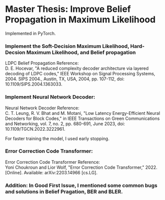 # Master Thesis: Improve Belief Propagation in Maximum Likelihood
Implemented in PyTorch.

### Implement the Soft-Decision Maximum Likelihood, Hard-Decsion Maximum Likelihood, and Belief propagation
LDPC Belief Propagation Reference: <br>
D. E. Hocevar, "A reduced complexity decoder architecture via layered decoding of LDPC codes," IEEE Workshop on Signal Processing Systems, 2004. SIPS 2004., Austin, TX, USA, 2004, pp. 107-112, doi: 10.1109/SIPS.2004.1363033.

### Implement Neural Network Decoder:
Neural Network Decoder Reference: <br>
C. T. Leung, R. V. Bhat and M. Motani, "Low Latency Energy-Efficient Neural Decoders for Block Codes," in IEEE Transactions on Green Communications and Networking, vol. 7, no. 2, pp. 680-691, June 2023, doi: 10.1109/TGCN.2022.3222961.

For faster training the model, I used early stopping.

### Error Correction Code Transformer:
Error Correction Code Transformer Reference: <br>
Yoni Choukroun and Lior Wolf, "Error Correction Code Transformer," 2022. [Online]. Available: arXiv:2203.14966 [cs.LG].

### Addition: In Good First Issue, I mentioned some common bugs and solutions in Belief Pragation, BER and BLER.
